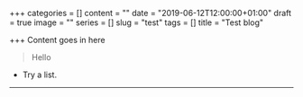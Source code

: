 +++
categories = []
content = ""
date = "2019-06-12T12:00:00+01:00"
draft = true
image = ""
series = []
slug = "test"
tags = []
title = "Test blog"

+++
Content goes in here

> Hello

* Try a list.

***